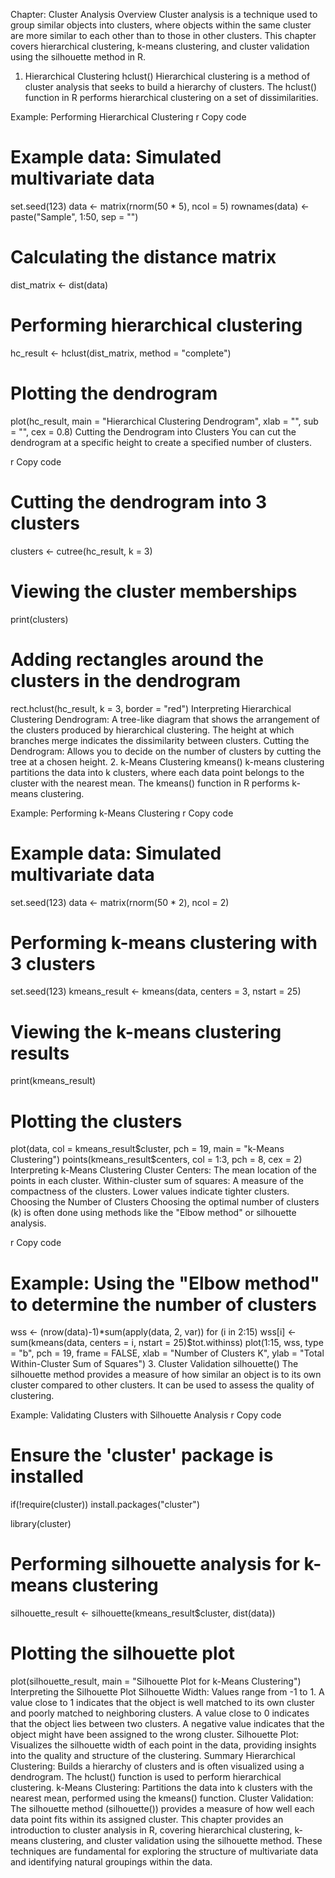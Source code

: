 Chapter: Cluster Analysis
Overview
Cluster analysis is a technique used to group similar objects into clusters, where objects within the same cluster are more similar to each other than to those in other clusters. This chapter covers hierarchical clustering, k-means clustering, and cluster validation using the silhouette method in R.

1. Hierarchical Clustering
hclust()
Hierarchical clustering is a method of cluster analysis that seeks to build a hierarchy of clusters. The hclust() function in R performs hierarchical clustering on a set of dissimilarities.

Example: Performing Hierarchical Clustering
r
Copy code
# Example data: Simulated multivariate data
set.seed(123)
data <- matrix(rnorm(50 * 5), ncol = 5)
rownames(data) <- paste("Sample", 1:50, sep = "")

# Calculating the distance matrix
dist_matrix <- dist(data)

# Performing hierarchical clustering
hc_result <- hclust(dist_matrix, method = "complete")

# Plotting the dendrogram
plot(hc_result, main = "Hierarchical Clustering Dendrogram", xlab = "", sub = "", cex = 0.8)
Cutting the Dendrogram into Clusters
You can cut the dendrogram at a specific height to create a specified number of clusters.

r
Copy code
# Cutting the dendrogram into 3 clusters
clusters <- cutree(hc_result, k = 3)

# Viewing the cluster memberships
print(clusters)

# Adding rectangles around the clusters in the dendrogram
rect.hclust(hc_result, k = 3, border = "red")
Interpreting Hierarchical Clustering
Dendrogram: A tree-like diagram that shows the arrangement of the clusters produced by hierarchical clustering. The height at which branches merge indicates the dissimilarity between clusters.
Cutting the Dendrogram: Allows you to decide on the number of clusters by cutting the tree at a chosen height.
2. k-Means Clustering
kmeans()
k-means clustering partitions the data into k clusters, where each data point belongs to the cluster with the nearest mean. The kmeans() function in R performs k-means clustering.

Example: Performing k-Means Clustering
r
Copy code
# Example data: Simulated multivariate data
set.seed(123)
data <- matrix(rnorm(50 * 2), ncol = 2)

# Performing k-means clustering with 3 clusters
set.seed(123)
kmeans_result <- kmeans(data, centers = 3, nstart = 25)

# Viewing the k-means clustering results
print(kmeans_result)

# Plotting the clusters
plot(data, col = kmeans_result$cluster, pch = 19, main = "k-Means Clustering")
points(kmeans_result$centers, col = 1:3, pch = 8, cex = 2)
Interpreting k-Means Clustering
Cluster Centers: The mean location of the points in each cluster.
Within-cluster sum of squares: A measure of the compactness of the clusters. Lower values indicate tighter clusters.
Choosing the Number of Clusters
Choosing the optimal number of clusters (k) is often done using methods like the "Elbow method" or silhouette analysis.

r
Copy code
# Example: Using the "Elbow method" to determine the number of clusters
wss <- (nrow(data)-1)*sum(apply(data, 2, var))
for (i in 2:15) wss[i] <- sum(kmeans(data, centers = i, nstart = 25)$tot.withinss)
plot(1:15, wss, type = "b", pch = 19, frame = FALSE, xlab = "Number of Clusters K", ylab = "Total Within-Cluster Sum of Squares")
3. Cluster Validation
silhouette()
The silhouette method provides a measure of how similar an object is to its own cluster compared to other clusters. It can be used to assess the quality of clustering.

Example: Validating Clusters with Silhouette Analysis
r
Copy code
# Ensure the 'cluster' package is installed
if(!require(cluster)) install.packages("cluster")

library(cluster)

# Performing silhouette analysis for k-means clustering
silhouette_result <- silhouette(kmeans_result$cluster, dist(data))

# Plotting the silhouette plot
plot(silhouette_result, main = "Silhouette Plot for k-Means Clustering")
Interpreting the Silhouette Plot
Silhouette Width: Values range from -1 to 1. A value close to 1 indicates that the object is well matched to its own cluster and poorly matched to neighboring clusters. A value close to 0 indicates that the object lies between two clusters. A negative value indicates that the object might have been assigned to the wrong cluster.
Silhouette Plot: Visualizes the silhouette width of each point in the data, providing insights into the quality and structure of the clustering.
Summary
Hierarchical Clustering: Builds a hierarchy of clusters and is often visualized using a dendrogram. The hclust() function is used to perform hierarchical clustering.
k-Means Clustering: Partitions the data into k clusters with the nearest mean, performed using the kmeans() function.
Cluster Validation: The silhouette method (silhouette()) provides a measure of how well each data point fits within its assigned cluster.
This chapter provides an introduction to cluster analysis in R, covering hierarchical clustering, k-means clustering, and cluster validation using the silhouette method. These techniques are fundamental for exploring the structure of multivariate data and identifying natural groupings within the data.


